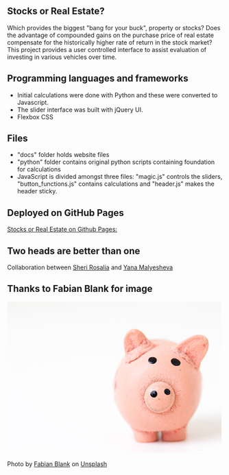 ## Stocks or Real Estate?
Which provides the biggest "bang for your buck", property or stocks? Does the advantage of compounded gains on the purchase price of real estate compensate for the historically higher rate of return in the stock market? This project provides 
a user controlled interface to assist evaluation of investing in various vehicles over time.

## Programming languages and frameworks
- Initial calculations were done with Python and these were converted to Javascript.
- The slider interface was built with jQuery UI. 
- Flexbox CSS

## Files
- "docs" folder holds website files
- "python" folder contains original python scripts containing foundation for calculations
- JavaScript is divided amongst three files: "magic.js" controls the sliders, "button_functions.js" contains calculations and "header.js" makes the header sticky.


## Deployed on GitHub Pages
[Stocks or Real Estate on Github Pages: ](https://github.com/sherirosalia/comparing_markets)


## Two heads are better than one
Collaboration between [Sheri Rosalia](https//sherirosalia.com) and [Yana Malyesheva](https://sites.google.com/site/yanamalportfolio/)

## Thanks to Fabian Blank for image
![Investing](images/piggy_bank.png)

<span>Photo by <a href="https://unsplash.com/@blankerwahnsinn?utm_source=unsplash&amp;utm_medium=referral&amp;utm_content=creditCopyText">Fabian Blank</a> on <a href="https://unsplash.com/s/photos/invest?utm_source=unsplash&amp;utm_medium=referral&amp;utm_content=creditCopyText">Unsplash</a></span>
